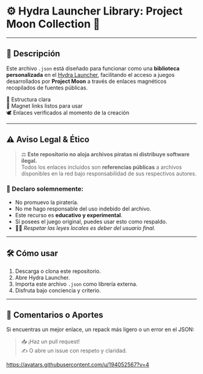 # ⚙️ Hydra Launcher Library: Project Moon Collection 🔗


---

## 🧾 Descripción

Este archivo `.json` está diseñado para funcionar como una **biblioteca personalizada** en el [Hydra Launcher](https://github.com/hydra-launcher), facilitando el acceso a juegos desarrollados por **Project Moon** a través de enlaces magnéticos recopilados de fuentes públicas.

📂 Estructura clara  
🔗 Magnet links listos para usar  
🕊️ Enlaces verificados al momento de la creación

---

## ⚠️ Aviso Legal & Ético


> ⚖️ **Este repositorio no aloja archivos piratas ni distribuye software ilegal.**  
> Todos los enlaces incluidos son **referencias públicas** a archivos disponibles en la red bajo responsabilidad de sus respectivos autores.

### 🙌 Declaro solemnemente:

- No promuevo la piratería.
- No me hago responsable del uso indebido del archivo.
- Este recurso es **educativo y experimental**.
- Si posees el juego original, puedes usar esto como respaldo.
- 👨‍⚖️ *Respetar las leyes locales es deber del usuario final.*

---

## 🛠 Cómo usar

1. Descarga o clona este repositorio.
2. Abre Hydra Launcher.
3. Importa este archivo `.json` como librería externa.
4. Disfruta bajo conciencia y criterio.

---

## 💬 Comentarios o Aportes

Si encuentras un mejor enlace, un repack más ligero o un error en el JSON:

> 📥 ¡Haz un pull request!  
> ✍️ O abre un issue con respeto y claridad.
> 
https://avatars.githubusercontent.com/u/194052567?v=4


